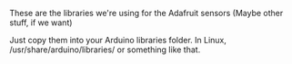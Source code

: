 These are the libraries we're using for the Adafruit sensors (Maybe other stuff, if we want)

Just copy them into your Arduino libraries folder. In Linux, /usr/share/arduino/libraries/ or something like that.
